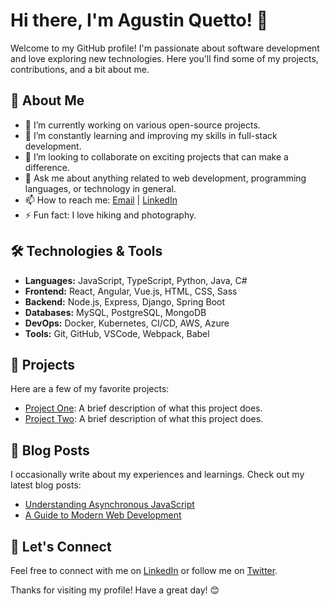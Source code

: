 # Hi there, I'm Agustin Quetto! 👋

Welcome to my GitHub profile! I'm passionate about software development and love exploring new technologies. Here you'll find some of my projects, contributions, and a bit about me.

## 🌟 About Me

- 🔭 I’m currently working on various open-source projects.
- 🌱 I’m constantly learning and improving my skills in full-stack development.
- 👯 I’m looking to collaborate on exciting projects that can make a difference.
- 💬 Ask me about anything related to web development, programming languages, or technology in general.
- 📫 How to reach me: [Email](mailto:agustinquetto@example.com) | [LinkedIn](https://www.linkedin.com/in/agustinquetto/)
- ⚡ Fun fact: I love hiking and photography.

## 🛠️ Technologies & Tools

- **Languages:** JavaScript, TypeScript, Python, Java, C#
- **Frontend:** React, Angular, Vue.js, HTML, CSS, Sass
- **Backend:** Node.js, Express, Django, Spring Boot
- **Databases:** MySQL, PostgreSQL, MongoDB
- **DevOps:** Docker, Kubernetes, CI/CD, AWS, Azure
- **Tools:** Git, GitHub, VSCode, Webpack, Babel

## 📂 Projects

Here are a few of my favorite projects:

- [Project One](https://github.com/AgustinQuetto/project-one): A brief description of what this project does.
- [Project Two](https://github.com/AgustinQuetto/project-two): A brief description of what this project does.

## 📝 Blog Posts

I occasionally write about my experiences and learnings. Check out my latest blog posts:

- [Understanding Asynchronous JavaScript](https://dev.to/agustinquetto/understanding-asynchronous-javascript)
- [A Guide to Modern Web Development](https://dev.to/agustinquetto/a-guide-to-modern-web-development)

## 🤝 Let's Connect

Feel free to connect with me on [LinkedIn](https://www.linkedin.com/in/agustinquetto/) or follow me on [Twitter](https://twitter.com/agustinquetto).

Thanks for visiting my profile! Have a great day! 😊
